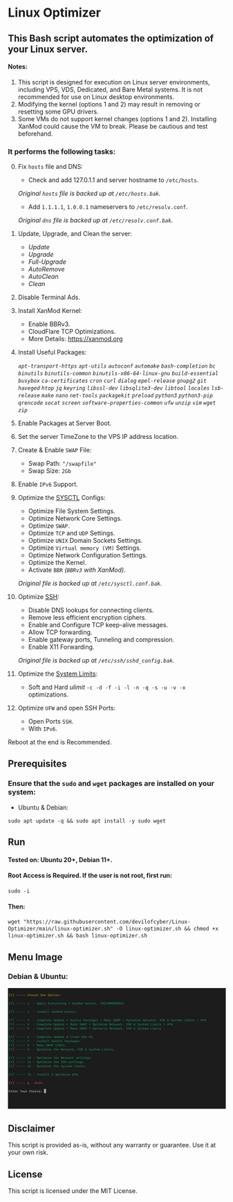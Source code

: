 # Linux Optimizer

## This Bash script automates the optimization of your Linux server.
#### Notes:
 1. This script is designed for execution on Linux server environments, including VPS, VDS, Dedicated, and Bare Metal systems. It is not recommended for use on Linux desktop environments.
 2. Modifying the kernel (options 1 and 2) may result in removing or resetting some GPU drivers.
 3. Some VMs do not support kernel changes (options 1 and 2). Installing XanMod could cause the VM to break. Please be cautious and test beforehand.

### It performs the following tasks:
       
0. Fix `hosts` file and DNS:
    - Check and add 127.0.1.1 and server hostname to `/etc/hosts`.
    
    *Original `hosts` file is backed up at `/etc/hosts.bak`.*
    - Add `1.1.1.1`, `1.0.0.1` nameservers to `/etc/resolv.conf`.
    
    *Original `dns` file is backed up at `/etc/resolv.conf.bak`.*


1. Update, Upgrade, and Clean the server:
    - _Update_
    - _Upgrade_
    - _Full-Upgrade_
    - _AutoRemove_
    - _AutoClean_
    - _Clean_


2. Disable Terminal Ads.


3. Install XanMod Kernel:
    - Enable BBRv3.
    - CloudFlare TCP Optimizations.
    - More Details: https://xanmod.org

4. Install Useful Packages:

    _`apt-transport-https`_ _`apt-utils`_ _`autoconf`_ _`automake`_ _`bash-completion`_ _`bc`_ _`binutils`_ _`binutils-common`_ _`binutils-x86-64-linux-gnu`_ _`build-essential`_ _`busybox`_ _`ca-certificates`_ _`cron`_ _`curl`_ _`dialog`_ _`epel-release`_ _`gnupg2`_ _`git`_ _`haveged`_ _`htop`_ _`jq`_ _`keyring`_ _`libssl-dev`_ _`libsqlite3-dev`_ _`libtool`_ _`locales`_ _`lsb-release`_ _`make`_ _`nano`_ _`net-tools`_ _`packagekit`_ _`preload`_ _`python3`_ _`python3-pip`_ _`qrencode`_ _`socat`_ _`screen`_ _`software-properties-common`_ _`ufw`_ _`unzip`_ _`vim`_ _`wget`_ _`zip`_


5. Enable Packages at Server Boot.

    
6. Set the server TimeZone to the VPS IP address location.

 
7. Create & Enable `SWAP` File:
    - Swap Path: `"/swapfile"`
    - Swap Size: `2Gb`


8. Enable `IPv6` Support.


9. Optimize the [SYSCTL](https://github.com/devilofcyber/Linux-Optimizer/blob/main/files/sysctl.conf) Configs:
    - Optimize File System Settings.
    - Optimize Network Core Settings.
    - Optimize `SWAP`.
    - Optimize `TCP` and `UDP` Settings.
    - Optimize `UNIX` Domain Sockets Settings.
    - Optimize `Virtual memory (VM)` Settings.
    - Optimize Network Configuration Settings.
    - Optimize the Kernel.
    - Activate `BBR` _(`BBRv3` with XanMod)_.

    *Original file is backed up at `/etc/sysctl.conf.bak`.*

    
10. Optimize [SSH](https://github.com/devilofcyber/Linux-Optimizer/blob/main/files/sshd_config):
    - Disable DNS lookups for connecting clients.
    - Remove less efficient encryption ciphers.
    - Enable and Configure TCP keep-alive messages.
    - Allow TCP forwarding.
    - Enable gateway ports, Tunneling and compression.
    - Enable X11 Forwarding.

    *Original file is backed up at `/etc/ssh/sshd_config.bak`.*
   

11. Optimize the [System Limits](https://github.com/devilofcyber/Linux-Optimizer/blob/main/files/profile):
    - Soft and Hard *ulimit* `-c -d -f -i -l -n -q -s -u -v -x` optimizations.
    
    
12. Optimize `UFW` and open SSH Ports:
    - Open Ports `SSH`.
    - With `IPv6`.

    
Reboot at the end is Recommended.


## Prerequisites

### Ensure that the `sudo` and `wget` packages are installed on your system:

- Ubuntu & Debian:
```
sudo apt update -q && sudo apt install -y sudo wget
```

## Run
#### **Tested on:** Ubuntu 20+, Debian 11+.

#### Root Access is Required. If the user is not root, first run:
```
sudo -i
```
#### Then:
```
wget "https://raw.githubusercontent.com/devilofcyber/Linux-Optimizer/main/linux-optimizer.sh" -O linux-optimizer.sh && chmod +x linux-optimizer.sh && bash linux-optimizer.sh 
```


## Menu Image
### Debian & Ubuntu:
![debian-based-menu](https://raw.githubusercontent.com/devilofcyber/Linux-Optimizer/refs/heads/main/assets/1.png)


## Disclaimer
This script is provided as-is, without any warranty or guarantee. Use it at your own risk.


## License
This script is licensed under the MIT License.

